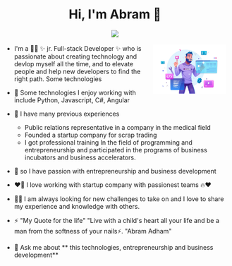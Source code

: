 <h1 align="center">Hi, I'm Abram 👋</h1>
<p align="center">
    <a href="https://www.linkedin.com/in/abram-adham-7a9b65219/"><img src="https://img.shields.io/badge/linkedin-%230177B5?style=flat&logo=linkedin&logoColor=white"/></a>
  </p>

<img src="https://github.com/AbramAdhamToma/AbramAdhamToma/blob/main/Developer.jpg" align="right" width="33%"/>

- I'm a 👨‍💻 ✨ jr. Full-stack Developer ✨ who is passionate about creating technology and devlop myself all the time, and to elevate people and help new developers to       find the right path. Some technologies

- 🌱  Some technologies I enjoy working with include Python, Javascript, C#, Angular 

- 🌟 I have many previous experiences
     - Public relations representative in a company in the medical field
     - Founded a startup company for scrap trading
     - I got professional training In the field of programming and entrepreneurship 
       and participated in the programs of business incubators and business accelerators.

- 🌟 so I have passion with entrepreneurship and business development 

- ❤️‍🔥 I love working with startup company with passionest teams 🔥❤️

- 💪🏻 I am always looking for new challenges to take on and I love to share my experience and knowledge with others.

- ⚡ "My Quote for the life" 
   "Live with a child's heart all your life and be a man from the softness of your nails⚡. "Abram Adham"

 
- 💬 Ask me about ** this technologies, entrepreneurship and business development**
